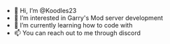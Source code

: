 - 👋 Hi, I’m @Koodles23
- 👀 I’m interested in Garry's Mod server development 
- 🌱 I’m currently learning how to code with 
- 📫 You can reach out to me through discord 

<!---
Koodles23/Koodles23 is a ✨ special ✨ repository because its `README.md` (this file) appears on your GitHub profile.
You can click the Preview link to take a look at your changes.
--->

